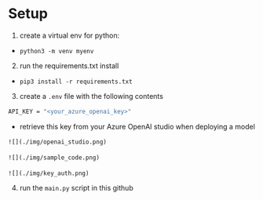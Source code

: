 # Setup 

1. create a virtual env for python:
  - `python3 -m venv myenv`

2. run the requirements.txt install
  - `pip3 install -r requirements.txt`

3. create a `.env` file with the following contents

  ```bash
  API_KEY = "<your_azure_openai_key>"
  ```

  -  retrieve this key from your Azure OpenAI studio when deploying a model
  
    ![](./img/openai_studio.png)

    ![](./img/sample_code.png)

    ![](./img/key_auth.png)

4. run the `main.py` script in this github
